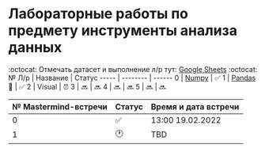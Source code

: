 # Лабораторные работы по предмету инструменты анализа данных
:octocat: Отмечать датасет и выполнение л/р тут: [Google Sheets](https://docs.google.com/spreadsheets/d/1kHYLZSGh6lg_oD0cNx9jGjGFKykrcCawz6OVULjXvoc/edit#gid=0) :octocat:
 № Л/р | Название | Статус
 ----- | -------- | ------
 0 | [Numpy](/Labs/lab_0_numpy_6131_Gershevskiy.ipynb) | :white_check_mark:
 1 | [Pandas](/Labs/lab_1_pandas_6131_Gershevskiy.ipynb) :panda_face: | :white_check_mark:
 2 | Visual | :alarm_clock:
 3 | :soon: | :soon:
 4 | :soon: | :soon:
 5 | :soon: | :soon:

№ Mastermind-встречи | Статус | Время и дата встречи
----- | ----- | -----
0 | :white_check_mark: | 13:00 19.02.2022
1 | :clock1: | TBD
